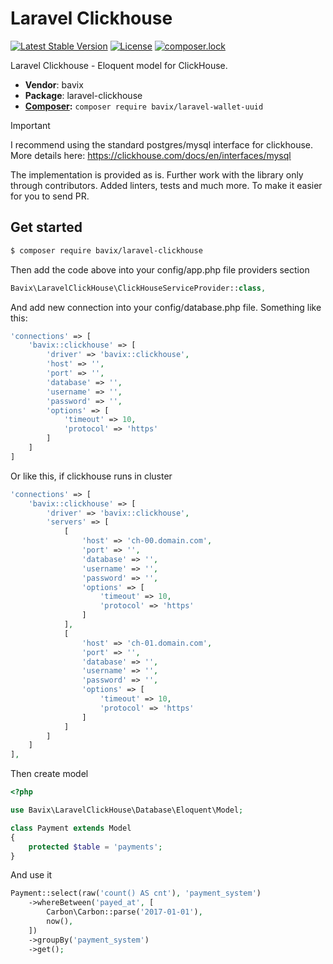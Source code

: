 # Laravel Clickhouse

[![Latest Stable Version](https://poser.pugx.org/bavix/laravel-clickhouse/v/stable)](https://packagist.org/packages/bavix/laravel-clickhouse)
[![License](https://poser.pugx.org/bavix/laravel-clickhouse/license)](https://packagist.org/packages/bavix/laravel-clickhouse)
[![composer.lock](https://poser.pugx.org/bavix/laravel-clickhouse/composerlock)](https://packagist.org/packages/bavix/laravel-clickhouse)

Laravel Clickhouse - Eloquent model for ClickHouse.

* **Vendor**: bavix
* **Package**: laravel-clickhouse
* **[Composer](https://getcomposer.org/):** `composer require bavix/laravel-wallet-uuid`

> [!IMPORTANT]
> I recommend using the standard postgres/mysql interface for clickhouse. More details here: https://clickhouse.com/docs/en/interfaces/mysql

The implementation is provided as is. Further work with the library only through contributors. Added linters, tests and much more. To make it easier for you to send PR.

## Get started
```sh
$ composer require bavix/laravel-clickhouse
```

Then add the code above into your config/app.php file providers section
```php
Bavix\LaravelClickHouse\ClickHouseServiceProvider::class,
```

And add new connection into your config/database.php file. Something like this:
```php
'connections' => [
    'bavix::clickhouse' => [
        'driver' => 'bavix::clickhouse',
        'host' => '',
        'port' => '',
        'database' => '',
        'username' => '',
        'password' => '',
        'options' => [
            'timeout' => 10,
            'protocol' => 'https'
        ]
    ]
]
```

Or like this, if clickhouse runs in cluster
```php
'connections' => [
    'bavix::clickhouse' => [
        'driver' => 'bavix::clickhouse',
        'servers' => [
            [
                'host' => 'ch-00.domain.com',
                'port' => '',
                'database' => '',
                'username' => '',
                'password' => '',
                'options' => [
                    'timeout' => 10,
                    'protocol' => 'https'
                ]
            ],
            [
                'host' => 'ch-01.domain.com',
                'port' => '',
                'database' => '',
                'username' => '',
                'password' => '',
                'options' => [
                    'timeout' => 10,
                    'protocol' => 'https'
                ]
            ]
        ]
    ]
],
```

Then create model
```php
<?php

use Bavix\LaravelClickHouse\Database\Eloquent\Model;

class Payment extends Model
{
    protected $table = 'payments';
}
```

And use it
```php
Payment::select(raw('count() AS cnt'), 'payment_system')
    ->whereBetween('payed_at', [
        Carbon\Carbon::parse('2017-01-01'),
        now(),
    ])
    ->groupBy('payment_system')
    ->get();

```
